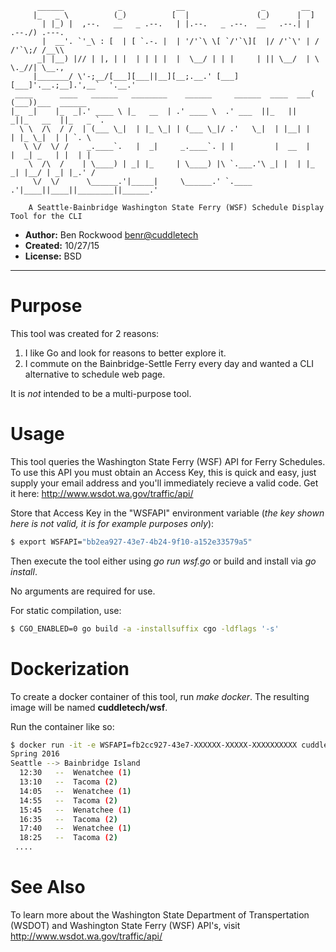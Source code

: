 ```
      ______            _            __                 _        __                       
     |_   _ \          (_)          [  |               (_)      |  ]                      
       | |_) |  ,--.   __   _ .--.   | |.--.   _ .--.  __   .--.| |  .--./) .---.         
       |  __'. `'_\ : [  | [ `.-. |  | '/'`\ \[ `/'`\][  |/ /'`\' | / /'`\;/ /__\\        
      _| |__) |// | |, | |  | | | |  |  \__/ | | |     | || \__/  | \ \._//| \__.,        
     |_______/ \'-;__/[___][___||__][__;.__.' [___]   [___]'.__.;__].',__`  '.__.'        
 ____      ____   ______   ________    ______     ______  ____  ___( (___))___  ______    
|_  _|    |_  _|.' ____ \ |_   __  | .' ____ \  .' ___  ||_   ||   _||_   __  ||_   _ `.  
  \ \  /\  / /  | (___ \_|  | |_ \_| | (___ \_|/ .'   \_|  | |__| |    | |_ \_|  | | `. \ 
   \ \/  \/ /    _.____`.   |  _|     _.____`. | |         |  __  |    |  _| _   | |  | | 
    \  /\  /    | \____) | _| |_     | \____) |\ `.___.'\ _| |  | |_  _| |__/ | _| |_.' / 
     \/  \/      \______.'|_____|     \______.' `.____ .'|____||____||________||______.'  
                                                                                          
    A Seattle-Bainbridge Washington State Ferry (WSF) Schedule Display Tool for the CLI
```


* __Author:__ Ben Rockwood <benr@cuddletech>
* __Created:__  10/27/15
* __License:__  BSD

---

# Purpose

This tool was created for 2 reasons: 

1. I like Go and look for reasons to better explore it.
2. I commute on the Bainbridge-Settle Ferry every day and wanted a CLI alternative to schedule web page.

It is _not_ intended to be a multi-purpose tool.

# Usage

This tool queries the Washington State Ferry (WSF) API for Ferry Schedules.  To use this 
API you must obtain an Access Key, this is quick and easy, just supply your email address
and you'll immediately recieve a valid code.  Get it here: http://www.wsdot.wa.gov/traffic/api/

Store that Access Key in the "WSFAPI" environment variable (_the key shown here is not valid, it is for example purposes only_):

```bash
$ export WSFAPI="bb2ea927-43e7-4b24-9f10-a152e33579a5"
```

Then execute the tool either using _go run wsf.go_ or build and install via _go install_.

No arguments are required for use. 

For static compilation, use:

```bash
$ CGO_ENABLED=0 go build -a -installsuffix cgo -ldflags '-s' 
```

# Dockerization

To create a docker container of this tool, run _make docker_.  The resulting image will be named **cuddletech/wsf**.

Run the container like so:

```bash
$ docker run -it -e WSFAPI=fb2cc927-43e7-XXXXXX-XXXXX-XXXXXXXXXX cuddletech/wsf
Spring 2016
Seattle --> Bainbridge Island 
  12:30   --  Wenatchee (1)
  13:10   --  Tacoma (2)
  14:05   --  Wenatchee (1)
  14:55   --  Tacoma (2)
  15:45   --  Wenatchee (1)
  16:35   --  Tacoma (2)
  17:40   --  Wenatchee (1)
  18:25   --  Tacoma (2)
 ....
```

# See Also

To learn more about the Washington State Department of Transpertation (WSDOT) and Washington State Ferry (WSF) API's, visit http://www.wsdot.wa.gov/traffic/api/
